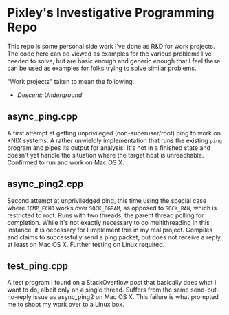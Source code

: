 # Pixley's Investigative Programming Repo

This repo is some personal side work I've done as R&D for work projects.  The code here can be viewed as examples for the various problems I've needed to solve, but are basic enough and generic enough that I feel these can be used as examples for folks trying to solve similar problems.

"Work projects" taken to mean the following:

* *Descent: Underground*

## async_ping.cpp

A first attempt at getting unprivileged (non-superuser/root) ping to work on *NIX systems.  A rather unwieldly implementation that runs the existing `ping` program and pipes its output for analysis.  It's not in a finished state and doesn't yet handle the situation where the target host is unreachable.  Confirmed to run and work on Mac OS X.

## async_ping2.cpp

Second attempt at unpriviledged ping, this time using the special case where `ICMP_ECHO` works over `SOCK_DGRAM`, as opposed to `SOCK_RAW`, which is restricted to root.  Runs with two threads, the parent thread polling for completion.  While it's not exactly necessary to do multithreading in this instance, it is necessary for I implement this in my real project.  Compiles and claims to successfully send a ping packet, but does not receive a reply, at least on Mac OS X.  Further testing on Linux required.

## test_ping.cpp

A test program I found on a StackOverflow post that basically does what I want to do, albeit only on a single thread.  Suffers from the same send-but-no-reply issue as async_ping2 on Mac OS X.  This failure is what prompted me to shoot my work over to a Linux box.